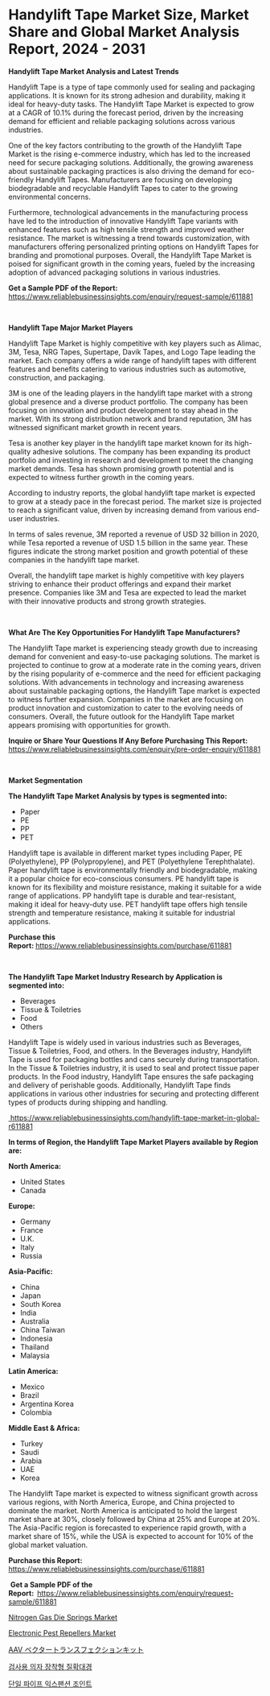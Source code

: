 <p><h1>Handylift Tape Market Size, Market Share and Global Market Analysis Report, 2024 - 2031</h1></p><p><strong>Handylift Tape Market Analysis and Latest Trends</strong></p>
<p><p>Handylift Tape is a type of tape commonly used for sealing and packaging applications. It is known for its strong adhesion and durability, making it ideal for heavy-duty tasks. The Handylift Tape Market is expected to grow at a CAGR of 10.1% during the forecast period, driven by the increasing demand for efficient and reliable packaging solutions across various industries.</p><p>One of the key factors contributing to the growth of the Handylift Tape Market is the rising e-commerce industry, which has led to the increased need for secure packaging solutions. Additionally, the growing awareness about sustainable packaging practices is also driving the demand for eco-friendly Handylift Tapes. Manufacturers are focusing on developing biodegradable and recyclable Handylift Tapes to cater to the growing environmental concerns.</p><p>Furthermore, technological advancements in the manufacturing process have led to the introduction of innovative Handylift Tape variants with enhanced features such as high tensile strength and improved weather resistance. The market is witnessing a trend towards customization, with manufacturers offering personalized printing options on Handylift Tapes for branding and promotional purposes. Overall, the Handylift Tape Market is poised for significant growth in the coming years, fueled by the increasing adoption of advanced packaging solutions in various industries.</p></p>
<p><strong>Get a Sample PDF of the Report:&nbsp;</strong> <a href="https://www.reliablebusinessinsights.com/enquiry/request-sample/611881">https://www.reliablebusinessinsights.com/enquiry/request-sample/611881</a></p>
<p>&nbsp;</p>
<p><strong>Handylift Tape Major Market Players</strong></p>
<p><p>Handylift Tape Market is highly competitive with key players such as Alimac, 3M, Tesa, NRG Tapes, Supertape, Davik Tapes, and Logo Tape leading the market. Each company offers a wide range of handylift tapes with different features and benefits catering to various industries such as automotive, construction, and packaging.</p><p>3M is one of the leading players in the handylift tape market with a strong global presence and a diverse product portfolio. The company has been focusing on innovation and product development to stay ahead in the market. With its strong distribution network and brand reputation, 3M has witnessed significant market growth in recent years.</p><p>Tesa is another key player in the handylift tape market known for its high-quality adhesive solutions. The company has been expanding its product portfolio and investing in research and development to meet the changing market demands. Tesa has shown promising growth potential and is expected to witness further growth in the coming years.</p><p>According to industry reports, the global handylift tape market is expected to grow at a steady pace in the forecast period. The market size is projected to reach a significant value, driven by increasing demand from various end-user industries.</p><p>In terms of sales revenue, 3M reported a revenue of USD 32 billion in 2020, while Tesa reported a revenue of USD 1.5 billion in the same year. These figures indicate the strong market position and growth potential of these companies in the handylift tape market.</p><p>Overall, the handylift tape market is highly competitive with key players striving to enhance their product offerings and expand their market presence. Companies like 3M and Tesa are expected to lead the market with their innovative products and strong growth strategies.</p></p>
<p>&nbsp;</p>
<p><strong>What Are The Key Opportunities For Handylift Tape Manufacturers?</strong></p>
<p><p>The Handylift Tape market is experiencing steady growth due to increasing demand for convenient and easy-to-use packaging solutions. The market is projected to continue to grow at a moderate rate in the coming years, driven by the rising popularity of e-commerce and the need for efficient packaging solutions. With advancements in technology and increasing awareness about sustainable packaging options, the Handylift Tape market is expected to witness further expansion. Companies in the market are focusing on product innovation and customization to cater to the evolving needs of consumers. Overall, the future outlook for the Handylift Tape market appears promising with opportunities for growth.</p></p>
<p><strong>Inquire or Share Your Questions If Any Before Purchasing This Report:</strong> <a href="https://www.reliablebusinessinsights.com/enquiry/pre-order-enquiry/611881">https://www.reliablebusinessinsights.com/enquiry/pre-order-enquiry/611881</a></p>
<p>&nbsp;</p>
<p><strong>Market Segmentation</strong></p>
<p><strong>The Handylift Tape Market Analysis by types is segmented into:</strong></p>
<p><ul><li>Paper</li><li>PE</li><li>PP</li><li>PET</li></ul></p>
<p><p>Handylift tape is available in different market types including Paper, PE (Polyethylene), PP (Polypropylene), and PET (Polyethylene Terephthalate). Paper handylift tape is environmentally friendly and biodegradable, making it a popular choice for eco-conscious consumers. PE handylift tape is known for its flexibility and moisture resistance, making it suitable for a wide range of applications. PP handylift tape is durable and tear-resistant, making it ideal for heavy-duty use. PET handylift tape offers high tensile strength and temperature resistance, making it suitable for industrial applications.</p></p>
<p><strong>Purchase this Report:&nbsp;</strong><a href="https://www.reliablebusinessinsights.com/purchase/611881">https://www.reliablebusinessinsights.com/purchase/611881</a></p>
<p>&nbsp;</p>
<p><strong>The Handylift Tape Market Industry Research by Application is segmented into:</strong></p>
<p><ul><li>Beverages</li><li>Tissue & Toiletries</li><li>Food</li><li>Others</li></ul></p>
<p><p>Handylift Tape is widely used in various industries such as Beverages, Tissue & Toiletries, Food, and others. In the Beverages industry, Handylift Tape is used for packaging bottles and cans securely during transportation. In the Tissue & Toiletries industry, it is used to seal and protect tissue paper products. In the Food industry, Handylift Tape ensures the safe packaging and delivery of perishable goods. Additionally, Handylift Tape finds applications in various other industries for securing and protecting different types of products during shipping and handling.</p></p>
<p><a href="https://www.reliablebusinessinsights.com/handylift-tape-market-in-global-r611881">&nbsp;https://www.reliablebusinessinsights.com/handylift-tape-market-in-global-r611881</a></p>
<p><strong>In terms of Region, the Handylift Tape Market Players available by Region are:</strong></p>
<p>
    <p> <strong> North America: </strong>
        <ul>
            <li>United States</li>
            <li>Canada</li>
        </ul>
        </p> 
    <p> <strong> Europe: </strong>
        <ul>
            <li>Germany</li>
            <li>France</li>
            <li>U.K.</li>
            <li>Italy</li>
            <li>Russia</li>
        </ul>
        </p> 
    <p> <strong> Asia-Pacific: </strong>
        <ul>
            <li>China</li>
            <li>Japan</li>
            <li>South Korea</li>
            <li>India</li>
            <li>Australia</li>
            <li>China Taiwan</li>
            <li>Indonesia</li>
            <li>Thailand</li>
            <li>Malaysia</li>
        </ul>
        </p> 
    <p> <strong> Latin America: </strong>
        <ul>
            <li>Mexico</li>
            <li>Brazil</li>
            <li>Argentina Korea</li>
            <li>Colombia</li>
        </ul>
        </p> 
    <p> <strong> Middle East & Africa: </strong>
        <ul>
            <li>Turkey</li>
            <li>Saudi</li>
            <li>Arabia</li>
            <li>UAE</li>
            <li>Korea</li>
        </ul>
    </p>
    </p>
<p><p>The Handylift Tape market is expected to witness significant growth across various regions, with North America, Europe, and China projected to dominate the market. North America is anticipated to hold the largest market share at 30%, closely followed by China at 25% and Europe at 20%. The Asia-Pacific region is forecasted to experience rapid growth, with a market share of 15%, while the USA is expected to account for 10% of the global market valuation.</p></p>
<p><strong>Purchase this Report: </strong><a href="https://www.reliablebusinessinsights.com/purchase/611881">https://www.reliablebusinessinsights.com/purchase/611881</a></p>
<p>&nbsp;<strong>Get a Sample PDF of the Report:&nbsp;&nbsp;</strong><a href="https://www.reliablebusinessinsights.com/enquiry/request-sample/611881">https://www.reliablebusinessinsights.com/enquiry/request-sample/611881</a></p>
<p><strong></strong></p>
<p><p><a href="https://github.com/Angelnienowdseej3e45z3p8c/Market-Research-Report-List-2/blob/main/nitrogen-gas-die-springs-market.md">Nitrogen Gas Die Springs Market</a></p><p><a href="https://issuu.com/reportprime-2/docs/electronic-pest-repellers-market-size-2030.pptx">Electronic Pest Repellers Market</a></p><p><a href="https://github.com/mcbeesbxa270/Market-Research-Report-List-2/blob/main/755505497733.md">AAV ベクタートランスフェクションキット</a></p><p><a href="https://medium.com/@kenyonjohns/%EC%8B%9C%ED%97%98-%EC%9D%98%EC%9E%90-%EC%9E%A5%EC%B0%A9%ED%98%95-%EC%BB%AC%ED%8F%AC%EC%8A%A4%EC%BD%94%ED%94%84-%EC%8B%9C%EC%9E%A5%EC%9D%98-%ED%86%B5%EC%B0%B0-%EC%8B%9C%EC%9E%A5-%EB%8F%99%ED%96%A5-%EC%84%B1%EC%9E%A5-2024%EB%85%84%EB%B6%80%ED%84%B0-2031%EB%85%84%EA%B9%8C%EC%A7%80-%EC%98%88%EC%B8%A1%EB%90%9C-%EA%B2%83-69c9dec7910a">검사용 의자 장착형 질확대경</a></p><p><a href="https://github.com/rustymarie2024/Market-Research-Report-List-1/blob/main/340728889277.md">단일 파이프 익스팬션 조인트</a></p></p>